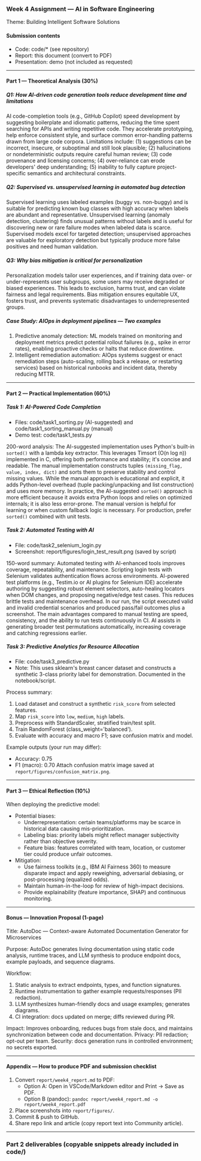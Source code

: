 ### Week 4 Assignment — AI in Software Engineering
Theme: Building Intelligent Software Solutions

#### Submission contents
- Code: code/* (see repository)
- Report: this document (convert to PDF)
- Presentation: demo (not included as requested)

---

#### Part 1 — Theoretical Analysis (30%)

##### Q1: How AI-driven code generation tools reduce development time and limitations
AI code-completion tools (e.g., GitHub Copilot) speed development by suggesting boilerplate and idiomatic patterns, reducing the time spent searching for APIs and writing repetitive code. They accelerate prototyping, help enforce consistent style, and surface common error-handling patterns drawn from large code corpora. Limitations include: (1) suggestions can be incorrect, insecure, or suboptimal and still look plausible; (2) hallucinations or nondeterministic outputs require careful human review; (3) code provenance and licensing concerns; (4) over-reliance can erode developers' deep understanding; (5) inability to fully capture project-specific semantics and architectural constraints.

##### Q2: Supervised vs. unsupervised learning in automated bug detection
Supervised learning uses labeled examples (buggy vs. non-buggy) and is suitable for predicting known bug classes with high accuracy when labels are abundant and representative. Unsupervised learning (anomaly detection, clustering) finds unusual patterns without labels and is useful for discovering new or rare failure modes when labeled data is scarce. Supervised models excel for targeted detection; unsupervised approaches are valuable for exploratory detection but typically produce more false positives and need human validation.

##### Q3: Why bias mitigation is critical for personalization
Personalization models tailor user experiences, and if training data over- or under-represents user subgroups, some users may receive degraded or biased experiences. This leads to exclusion, harms trust, and can violate fairness and legal requirements. Bias mitigation ensures equitable UX, fosters trust, and prevents systematic disadvantages to underrepresented groups.

##### Case Study: AIOps in deployment pipelines — Two examples
1. Predictive anomaly detection: ML models trained on monitoring and deployment metrics predict potential rollout failures (e.g., spike in error rates), enabling proactive checks or halts that reduce downtime.
2. Intelligent remediation automation: AIOps systems suggest or enact remediation steps (auto-scaling, rolling back a release, or restarting services) based on historical runbooks and incident data, thereby reducing MTTR.

---

#### Part 2 — Practical Implementation (60%)

##### Task 1: AI-Powered Code Completion
- Files: code/task1_sorting.py (AI-suggested) and code/task1_sorting_manual.py (manual)
- Demo test: code/task1_tests.py

200-word analysis:
The AI-suggested implementation uses Python's built-in `sorted()` with a lambda key extractor. This leverages Timsort (O(n log n)) implemented in C, offering both performance and stability; it's concise and readable. The manual implementation constructs tuples `(missing_flag, value, index, dict)` and sorts them to preserve stability and control missing values. While the manual approach is educational and explicit, it adds Python-level overhead (tuple packing/unpacking and list construction) and uses more memory. In practice, the AI-suggested `sorted()` approach is more efficient because it avoids extra Python loops and relies on optimized internals; it is also less error-prone. The manual version is helpful for learning or when custom fallback logic is necessary. For production, prefer `sorted()` combined with unit tests.

##### Task 2: Automated Testing with AI
- File: code/task2_selenium_login.py
- Screenshot: report/figures/login_test_result.png (saved by script)

150-word summary:
Automated testing with AI-enhanced tools improves coverage, repeatability, and maintenance. Scripting login tests with Selenium validates authentication flows across environments. AI-powered test platforms (e.g., Testim.io or AI plugins for Selenium IDE) accelerate authoring by suggesting robust element selectors, auto-healing locators when DOM changes, and proposing negative/edge test cases. This reduces brittle tests and maintenance overhead. In our run, the script executed valid and invalid credential scenarios and produced pass/fail outcomes plus a screenshot. The main advantages compared to manual testing are speed, consistency, and the ability to run tests continuously in CI. AI assists in generating broader test permutations automatically, increasing coverage and catching regressions earlier.

##### Task 3: Predictive Analytics for Resource Allocation
- File: code/task3_predictive.py
- Note: This uses sklearn's breast cancer dataset and constructs a synthetic 3-class priority label for demonstration. Documented in the notebook/script.

Process summary:
1. Load dataset and construct a synthetic `risk_score` from selected features.
2. Map `risk_score` into `low`, `medium`, `high` labels.
3. Preprocess with StandardScaler, stratified train/test split.
4. Train RandomForest (class_weight='balanced').
5. Evaluate with accuracy and macro F1; save confusion matrix and model.

Example outputs (your run may differ):
- Accuracy: 0.75
- F1 (macro): 0.70
Attach confusion matrix image saved at `report/figures/confusion_matrix.png`.

---

#### Part 3 — Ethical Reflection (10%)
When deploying the predictive model:
- Potential biases:
  - Underrepresentation: certain teams/platforms may be scarce in historical data causing mis-prioritization.
  - Labeling bias: priority labels might reflect manager subjectivity rather than objective severity.
  - Feature bias: features correlated with team, location, or customer tier could produce unfair outcomes.
- Mitigation:
  - Use fairness toolkits (e.g., IBM AI Fairness 360) to measure disparate impact and apply reweighing, adversarial debiasing, or post-processing (equalized odds).
  - Maintain human-in-the-loop for review of high-impact decisions.
  - Provide explainability (feature importance, SHAP) and continuous monitoring.

---

#### Bonus — Innovation Proposal (1-page)
Title: AutoDoc — Context-aware Automated Documentation Generator for Microservices

Purpose:
AutoDoc generates living documentation using static code analysis, runtime traces, and LLM synthesis to produce endpoint docs, example payloads, and sequence diagrams.

Workflow:
1. Static analysis to extract endpoints, types, and function signatures.
2. Runtime instrumentation to gather example requests/responses (PII redaction).
3. LLM synthesizes human-friendly docs and usage examples; generates diagrams.
4. CI integration: docs updated on merge; diffs reviewed during PR.

Impact:
Improves onboarding, reduces bugs from stale docs, and maintains synchronization between code and documentation. Privacy: PII redaction; opt-out per team. Security: docs generation runs in controlled environment; no secrets exported.

---

#### Appendix — How to produce PDF and submission checklist
1. Convert `report/week4_report.md` to PDF:
   - Option A: Open in VSCode/Markdown editor and Print -> Save as PDF.
   - Option B (pandoc): `pandoc report/week4_report.md -o report/week4_report.pdf`
2. Place screenshots into `report/figures/`.
3. Commit & push to GitHub.
4. Share repo link and article (copy report text into Community article).

---

### Part 2 deliverables (copyable snippets already included in code/)
